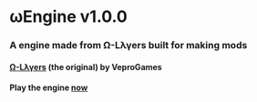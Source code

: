 # ωEngine v1.0.0
### A engine made from Ω-Lλγers built for making mods
#### <a href='https://veprogames.github.io/omega-layers'>Ω-Lλγers</a> (the original) by VeproGames
#### Play the engine <a href='[https://raw.githack.com/TheDodecahedroncole/omega-engine/TheDodecahedroncole-patch-1/index.html](here)'>now</a>

